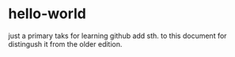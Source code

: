 # hello-world
just a primary taks for learning github
add sth. to this document for distingush it from the older edition.
